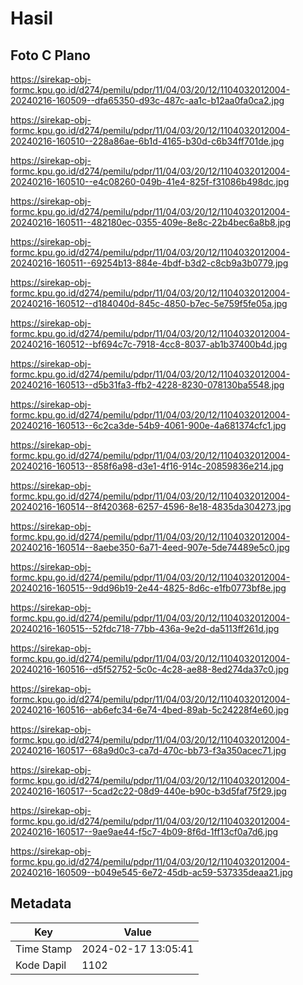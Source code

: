# Hasil

## Foto C Plano

https://sirekap-obj-formc.kpu.go.id/d274/pemilu/pdpr/11/04/03/20/12/1104032012004-20240216-160509--dfa65350-d93c-487c-aa1c-b12aa0fa0ca2.jpg

https://sirekap-obj-formc.kpu.go.id/d274/pemilu/pdpr/11/04/03/20/12/1104032012004-20240216-160510--228a86ae-6b1d-4165-b30d-c6b34ff701de.jpg

https://sirekap-obj-formc.kpu.go.id/d274/pemilu/pdpr/11/04/03/20/12/1104032012004-20240216-160510--e4c08260-049b-41e4-825f-f31086b498dc.jpg

https://sirekap-obj-formc.kpu.go.id/d274/pemilu/pdpr/11/04/03/20/12/1104032012004-20240216-160511--482180ec-0355-409e-8e8c-22b4bec6a8b8.jpg

https://sirekap-obj-formc.kpu.go.id/d274/pemilu/pdpr/11/04/03/20/12/1104032012004-20240216-160511--69254b13-884e-4bdf-b3d2-c8cb9a3b0779.jpg

https://sirekap-obj-formc.kpu.go.id/d274/pemilu/pdpr/11/04/03/20/12/1104032012004-20240216-160512--d184040d-845c-4850-b7ec-5e759f5fe05a.jpg

https://sirekap-obj-formc.kpu.go.id/d274/pemilu/pdpr/11/04/03/20/12/1104032012004-20240216-160512--bf694c7c-7918-4cc8-8037-ab1b37400b4d.jpg

https://sirekap-obj-formc.kpu.go.id/d274/pemilu/pdpr/11/04/03/20/12/1104032012004-20240216-160513--d5b31fa3-ffb2-4228-8230-078130ba5548.jpg

https://sirekap-obj-formc.kpu.go.id/d274/pemilu/pdpr/11/04/03/20/12/1104032012004-20240216-160513--6c2ca3de-54b9-4061-900e-4a681374cfc1.jpg

https://sirekap-obj-formc.kpu.go.id/d274/pemilu/pdpr/11/04/03/20/12/1104032012004-20240216-160513--858f6a98-d3e1-4f16-914c-20859836e214.jpg

https://sirekap-obj-formc.kpu.go.id/d274/pemilu/pdpr/11/04/03/20/12/1104032012004-20240216-160514--8f420368-6257-4596-8e18-4835da304273.jpg

https://sirekap-obj-formc.kpu.go.id/d274/pemilu/pdpr/11/04/03/20/12/1104032012004-20240216-160514--8aebe350-6a71-4eed-907e-5de74489e5c0.jpg

https://sirekap-obj-formc.kpu.go.id/d274/pemilu/pdpr/11/04/03/20/12/1104032012004-20240216-160515--9dd96b19-2e44-4825-8d6c-e1fb0773bf8e.jpg

https://sirekap-obj-formc.kpu.go.id/d274/pemilu/pdpr/11/04/03/20/12/1104032012004-20240216-160515--52fdc718-77bb-436a-9e2d-da5113ff261d.jpg

https://sirekap-obj-formc.kpu.go.id/d274/pemilu/pdpr/11/04/03/20/12/1104032012004-20240216-160516--d5f52752-5c0c-4c28-ae88-8ed274da37c0.jpg

https://sirekap-obj-formc.kpu.go.id/d274/pemilu/pdpr/11/04/03/20/12/1104032012004-20240216-160516--ab6efc34-6e74-4bed-89ab-5c24228f4e60.jpg

https://sirekap-obj-formc.kpu.go.id/d274/pemilu/pdpr/11/04/03/20/12/1104032012004-20240216-160517--68a9d0c3-ca7d-470c-bb73-f3a350acec71.jpg

https://sirekap-obj-formc.kpu.go.id/d274/pemilu/pdpr/11/04/03/20/12/1104032012004-20240216-160517--5cad2c22-08d9-440e-b90c-b3d5faf75f29.jpg

https://sirekap-obj-formc.kpu.go.id/d274/pemilu/pdpr/11/04/03/20/12/1104032012004-20240216-160517--9ae9ae44-f5c7-4b09-8f6d-1ff13cf0a7d6.jpg

https://sirekap-obj-formc.kpu.go.id/d274/pemilu/pdpr/11/04/03/20/12/1104032012004-20240216-160509--b049e545-6e72-45db-ac59-537335deaa21.jpg


## Metadata

| Key        | Value               |
| ---------- | ------------------- |
| Time Stamp | 2024-02-17 13:05:41 |
| Kode Dapil | 1102                |



